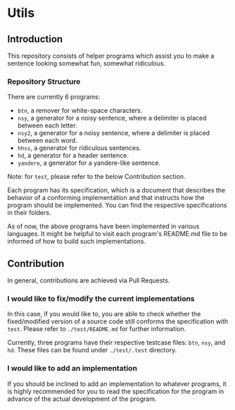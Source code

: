 # Utils

## Introduction

This repository consists of helper programs which assist you to make a sentence looking somewhat fun, somewhat ridiculous.

### Repository Structure

There are currently 6 programs:

- `btn`, a remover for white-space characters.
- `nsy`, a generator for a noisy sentence, where a delimiter is placed between each letter.
- `nsy2`, a generator for a noisy sentence, where a delimiter is placed between each word.
- `hhss`, a generator for ridiculous sentences.
- `hd`, a generator for a header sentence.
- `yandere`, a generator for a yandere-like sentence.

Note: for `test`, please refer to the below Contribution section.

Each program has its specification, which is a document that describes the behavior of a conforming implementation and that instructs how the program should be implemented. You can find the respective specifications in their folders.

As of now, the above programs have been implemented in various languages. It might be helpful to visit each program's README.md file to be informed of how to build such implementations.

## Contribution

In general, contributions are achieved via Pull Requests.

### I would like to fix/modify the current implementations

In this case, if you would like to, you are able to check whether the fixed/modified version of a source code still conforms the specification with `test`. Please refer to `./test/README.md` for further information.

Currently, three programs have their respective testcase files: `btn`, `nsy`, and `hd`. These files can be found under `./test/.test` directory.

### I would like to add an implementation

If you should be inclined to add an implementation to whatever programs, it is highly recommended for you to read the specification for the program in advance of the actual development of the program.